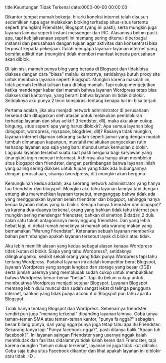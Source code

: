 title:Keuntungan Tidak Terkenal
date:0000-00-00 00:00:00

Dikantor tempat mamah bekerja, hirarki koneksi internet telah disusun sedemikian rupa agar melakukan bloking terhadap situs-situs tertentu seperti (mungkin) Friendster, Blogspot (yang ini pasti), serta mungkin juga layanan lainnya seperti instant messenger dan IRC. Alasannya belum pasti apa, tapi kebijaksanaan seperti ini memang sering ditemui diberbagai instansi dan perusahaan dengan tujuan agar aktivitas dan konsentrasi bisa terpusat kepada pekerjaan. Itulah mengapa layanan-layanan internet yang bersifat adiktif dan (mungkin) tidak memberi manfaat kepada perusahaan akan diblok.

Di lain sisi, mamah punya blog yang berada di Blogspot dan tidak bisa diakses dengan cara "biasa" melalui kantornya, setidaknya butuh proxy site untuk membuka layanan seperti Blogspot. Mungkin karena masalah ini, tidak pernah terlihat tulisan baru di blog mamah. Tapi cukup mengejutkan ketika mendengar kabar dari mamah bahwa layanan Wordpress tetap bisa diakses dari kantornya, yang berarti bahwa layanan ini tidak diblokir. Setidaknya aku punya 2 teori konspirasi tentang kenapa hal ini bisa terjadi.

Pertama adalah, jika aku menjadi network administrator di perusahaan tersebut dan ditugaskan oleh atasan untuk melakukan pemblokiran terhadap layanan dan situs adiktif (friendster, dll), maka aku akan cukup bingung, situs seperti apa yang harus diblokir?. Apa semua layanan blog (blogspot, wordpress, myspace, blogdrive, dll)? Rasanya tidak mungkin, layanan internet dijaman sekarang sudah seperti jamur yang dengan mudah tumbuh dimanapun kapanpun, mustahil melakukan pengecekan rutin terhadap layanan apa saja yang baru muncul untuk kemudian diblokir. Lagipula layanan tersebut suatu saat pasti berguna bagi karyawan yang (mungkin) ingin mencari informasi. Akhirnya aku hanya akan memblokir situs blogspot dan friendster, dengan pertimbangan bahwa layanan inilah yang paling sering diakses untuk tujuan yang tidak ada hubungannya dengan perusahaan, sisanya (wordpress, dll) mungkin akan berguna.

Kemungkinan kedua adalah, aku seorang network administrator yang hanya tau friendster dan blogspot. Mungkin aku tahu layanan lainnya tapi dengan enteng aku meremehkan layanan tersebut, menganggap bahwa tidak ada yang menggunakan layanan selain friendster dan blogspot, sehingga hanya kedua layanan diatas yang ku blokir. Kenapa hanya friendster dan blogspot? ya karena dua-duanya terkenal, orang yang bahkan tidak tahu internet pun mungkin sering mendengar friendster, bahkan di sinetron Bidadari 2 dulu salah satu tokoh antagonisnya menyinggung friendster. Dan yang lebih hebat lagi, di dekat rumah neneknya si mamah ada warung makan yang bernamakan "Warung Friendster". Ketenaran sebuah layanan memberiku bahan pertimbangan apakah layanan tersebut layak di blokir atau tidak.

Aku lebih memilih alasan yang kedua sebagai alasan kenapa Wordpress tidak ikutan di blokir. Siapa yang tahu Wordpress?, setidaknya dilingkunganku, sedikit sekali orang yang tidak punya Wordpress tapi tahu tentang Wordpress. Padahal layanan ini adalah kompetitor berat Blogspot, layanan Wordpress yang sangat lengkap dan storage yang besar (3GB) serta jumlah usernya yang membludak sudah cukup untuk membuktikan bahwa Wordpress benar-benar "besar". Tapi itu belum cukup untuk membuatnya Wordpress menjadi setenar Blogspot. Layanan Blogspot memang lebih dulu muncul dan sudah sangat lekat di telinga pengguna internet, bahkan yang tidak punya account di Blogspot pun tahu apa itu Blogspot.

Tidak hanya tentang Blogspot dan Wordpress. Sebenarnya friendster sendiri pun juga "menang terkenal" dibanding layanan lainnya. Coba tanya teman-teman SMA atau teman-teman kantor, "punya fs ngga?" sebagian besar bilang punya, dan yang ngga punya juga tetap tahu apa itu Friendster. Sekarang tanya lagi "Punya facebook ngga?", pasti ditanya balik "Apaan tuh facebook?". Ini layanan saingan Friendster yang usernya nggak kalah membludak dan fasilitas didalamnya tidak kalah keren dari Friendster, tapi karena mungkin "belum cukup terkenal", layanan ini juga tidak ikut diblokir. Coba saja buka situs Facebook dikantor dan lihat apakah layanan ini diblokir atau tidak :-D .
